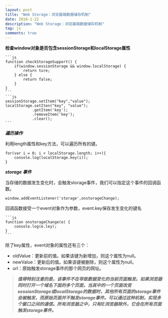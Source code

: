 ```yaml
---
layout: post
title: "Web Storage：浏览器端数据储存机制"
date: 2018-1-22
description: "Web Storage：浏览器端数据储存机制"
tag: js
comments: true
---
```


**检查window对象是否包含sessionStorage和localStorage属性**

    ```js
    function checkStorageSupport() {
        if(window.sessionStorage && window.localStorage) {
            return ture;
        } else {
            return false;
        }
    }
    ```
    ```js
    sessionStorage.setItem("key","value"); 
    localStorage.setIten("key", "value");   
                .getItem('key');
                .removeItem('key');
                .clear();
    ```

***遍历操作***

利用length属性和key方法，可以遍历所有的键。

    for(var i = 0; i < localStorage.length; i++){
        console.log(localStorage.key(i));
    }

***storage 事件***

当存储的数据发生变化时，会触发storage事件，我们可以指定这个事件的回调函数。

`window.addEventListener('storage',onstorageChange);`

回调函数接受一个event对象作为参数，event.key保存发生变化的键名

    ```js
    function onstorageChange(e) {
        console.log(e.ley);
    }
    ```

除了key属性，event对象的属性还有三个：

- oldValue：更新前的值。如果该键为新增加，则这个属性为null。
- newValue：更新后的值。如果该键被删除，则这个属性为null。
- url：原始触发storage事件的那个网页的网址。

> ***值得特别注意的是，该事件不在导致数据变化的当前页面触发。如果浏览器同时打开一个域名下面的多个页面，当其中的一个页面改变sessionStorage或localStorage的数据时，其他所有页面的storage事件会被触发，而原始页面并不触发storage事件。可以通过这种机制，实现多个窗口之间的通信。所有浏览器之中，只有IE浏览器除外，它会在所有页面触发storage事件。***